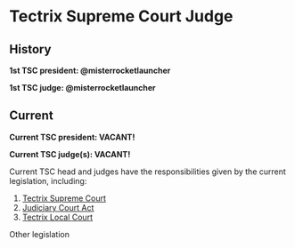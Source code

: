 # Tectrix Supreme Court Judge

## History

**1st TSC president: @misterrocketlauncher**

**1st TSC judge: @misterrocketlauncher**

## Current

**Current TSC president: VACANT!**


**Current TSC judge(s): VACANT!**

Current TSC head and judges have the responsibilities given by the current legislation, including:

1.  [Tectrix Supreme Court](../Rules/Laws/TectrixSupremeCourt.md)
2.  [Judiciary Court Act](../Rules/Laws/JudiciaryCourtAct.md)
3.  [Tectrix Local Court ](../Rules/Laws/TectrixLocalCourt.md)

Other legislation
